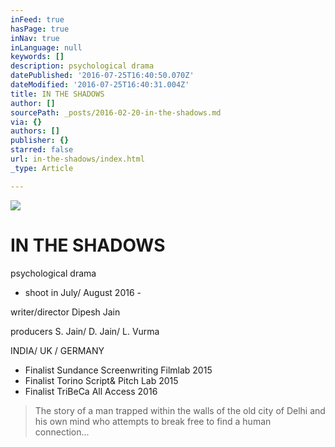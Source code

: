 ```yaml
---
inFeed: true
hasPage: true
inNav: true
inLanguage: null
keywords: []
description: psychological drama
datePublished: '2016-07-25T16:40:50.070Z'
dateModified: '2016-07-25T16:40:31.004Z'
title: IN THE SHADOWS
author: []
sourcePath: _posts/2016-02-20-in-the-shadows.md
via: {}
authors: []
publisher: {}
starred: false
url: in-the-shadows/index.html
_type: Article

---
```

![](https://the-grid-user-content.s3-us-west-2.amazonaws.com/971608d5-07b4-42fc-8e57-451e893f65c7.jpg)

# IN THE SHADOWS

psychological drama

- shoot in July/ August 2016 - 

writer/director Dipesh Jain

producers S. Jain/ D. Jain/ L. Vurma

INDIA/ UK / GERMANY

* Finalist Sundance Screenwriting Filmlab 2015
* Finalist Torino Script& Pitch Lab 2015
* Finalist TriBeCa All Access 2016

> The story of a man trapped within the walls of the old city of Delhi and his own mind who attempts to break free to find a human connection...